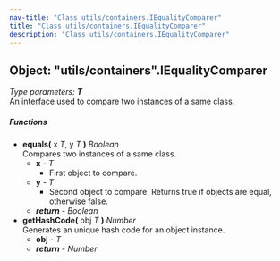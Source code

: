 ```yaml
---
nav-title: "Class utils/containers.IEqualityComparer"
title: "Class utils/containers.IEqualityComparer"
description: "Class utils/containers.IEqualityComparer"
---
```

## Object: "utils/containers".IEqualityComparer  
_Type parameters:_ _**T**_  
An interface used to compare two instances of a same class.

##### Functions
 - **equals(** x _T_, y _T_ **)** _Boolean_  
     Compares two instances of a same class.
   - **x** - _T_  
     - First object to compare.
   - **y** - _T_  
     - Second object to compare.
Returns true if objects are equal, otherwise false.
   - _**return**_ - _Boolean_
 - **getHashCode(** obj _T_ **)** _Number_  
     Generates an unique hash code for an object instance.
   - **obj** - _T_
   - _**return**_ - _Number_